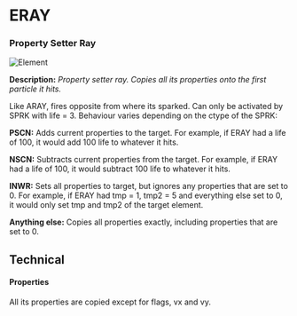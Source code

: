 # ERAY
### Property Setter Ray

![Element](https://i.imgur.com/5EUDlTF.gif)

**Description:**  *Property setter ray. Copies all its properties onto the first particle it hits.*

Like ARAY, fires opposite from where its sparked. Can only be activated by SPRK with life = 3. Behaviour varies depending on the ctype of the SPRK:

**PSCN:** Adds current properties to the target. For example, if ERAY had a life of 100, it would add 100 life to whatever it hits.

**NSCN:** Subtracts current properties from the target. For example, if ERAY had a life of 100, it would subtract 100 life to whatever it hits.

**INWR:** Sets all properties to target, but ignores any properties that are set to 0. For example, if ERAY had tmp = 1, tmp2 = 5 and everything else set to 0, it would only set tmp and tmp2 of the target element.

**Anything else:** Copies all properties exactly, including properties that are set to 0.

## Technical
#### Properties
All its properties are copied except for flags, vx and vy.

